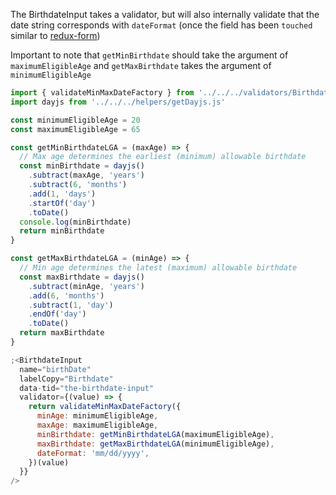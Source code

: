 The BirthdateInput takes a validator, but will also internally validate that the
date string corresponds with `dateFormat` (once the field has been `touched` similar
to [redux-form](https://redux-form.com/8.2.2/docs/api/field.md/#2-a-stateless-function))

Important to note that `getMinBirthdate` should take the argument of `maximumEligibleAge` and
`getMaxBirthdate` takes the argument of `minimumEligibleAge`

```jsx
import { validateMinMaxDateFactory } from '../../../validators/BirthdateInputValidator'
import dayjs from '../../../helpers/getDayjs.js'

const minimumEligibleAge = 20
const maximumEligibleAge = 65

const getMinBirthdateLGA = (maxAge) => {
  // Max age determines the earliest (minimum) allowable birthdate
  const minBirthdate = dayjs()
    .subtract(maxAge, 'years')
    .subtract(6, 'months')
    .add(1, 'days')
    .startOf('day')
    .toDate()
  console.log(minBirthdate)
  return minBirthdate
}

const getMaxBirthdateLGA = (minAge) => {
  // Min age determines the latest (maximum) allowable birthdate
  const maxBirthdate = dayjs()
    .subtract(minAge, 'years')
    .add(6, 'months')
    .subtract(1, 'day')
    .endOf('day')
    .toDate()
  return maxBirthdate
}

;<BirthdateInput
  name="birthDate"
  labelCopy="Birthdate"
  data-tid="the-birthdate-input"
  validator={(value) => {
    return validateMinMaxDateFactory({
      minAge: minimumEligibleAge,
      maxAge: maximumEligibleAge,
      minBirthdate: getMinBirthdateLGA(maximumEligibleAge),
      maxBirthdate: getMaxBirthdateLGA(minimumEligibleAge),
      dateFormat: 'mm/dd/yyyy',
    })(value)
  }}
/>
```
